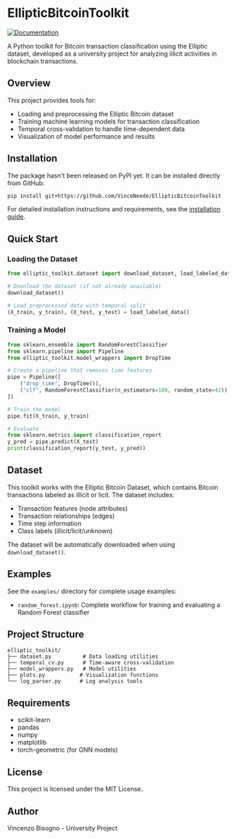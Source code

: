 # EllipticBitcoinToolkit

[![Documentation](https://img.shields.io/badge/docs-available-blue.svg)](https://vinceneede.github.io/EllipticBitcoinToolkit/)

A Python toolkit for Bitcoin transaction classification using the Elliptic dataset, developed as a university project for analyzing illicit activities in blockchain transactions.

## Overview

This project provides tools for:
- Loading and preprocessing the Elliptic Bitcoin dataset
- Training machine learning models for transaction classification
- Temporal cross-validation to handle time-dependent data
- Visualization of model performance and results

## Installation

The package hasn't been released on PyPI yet. It can be installed directly from GitHub:

```bash
pip install git+https://github.com/VinceNeede/EllipticBitcoinToolkit
```

For detailed installation instructions and requirements, see the [installation guide](https://vinceneede.github.io/EllipticBitcoinToolkit/installation.html).

## Quick Start

### Loading the Dataset

```python
from elliptic_toolkit.dataset import download_dataset, load_labeled_data

# Download the dataset (if not already available)
download_dataset()

# Load preprocessed data with temporal split
(X_train, y_train), (X_test, y_test) = load_labeled_data()
```

### Training a Model

```python
from sklearn.ensemble import RandomForestClassifier
from sklearn.pipeline import Pipeline
from elliptic_toolkit.model_wrappers import DropTime

# Create a pipeline that removes time features
pipe = Pipeline([
    ("drop_time", DropTime()),
    ("clf", RandomForestClassifier(n_estimators=100, random_state=42))
])

# Train the model
pipe.fit(X_train, y_train)

# Evaluate
from sklearn.metrics import classification_report
y_pred = pipe.predict(X_test)
print(classification_report(y_test, y_pred))
```

## Dataset

This toolkit works with the Elliptic Bitcoin Dataset, which contains Bitcoin transactions labeled as illicit or licit. The dataset includes:
- Transaction features (node attributes)
- Transaction relationships (edges)  
- Time step information
- Class labels (illicit/licit/unknown)

The dataset will be automatically downloaded when using `download_dataset()`.

## Examples

See the `examples/` directory for complete usage examples:
- `random_forest.ipynb`: Complete workflow for training and evaluating a Random Forest classifier

## Project Structure

```
elliptic_toolkit/
├── dataset.py          # Data loading utilities
├── temporal_cv.py      # Time-aware cross-validation
├── model_wrappers.py   # Model utilities
├── plots.py           # Visualization functions
└── log_parser.py      # Log analysis tools
```

## Requirements

- scikit-learn
- pandas
- numpy
- matplotlib
- torch-geometric (for GNN models)

## License

This project is licensed under the MIT License.

## Author

Vincenzo Bisogno - University Project